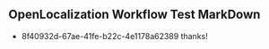 ## OpenLocalization Workflow Test MarkDown
* 8f40932d-67ae-41fe-b22c-4e1178a62389 thanks!

<!--HONumber=Jan17_HO2-->



